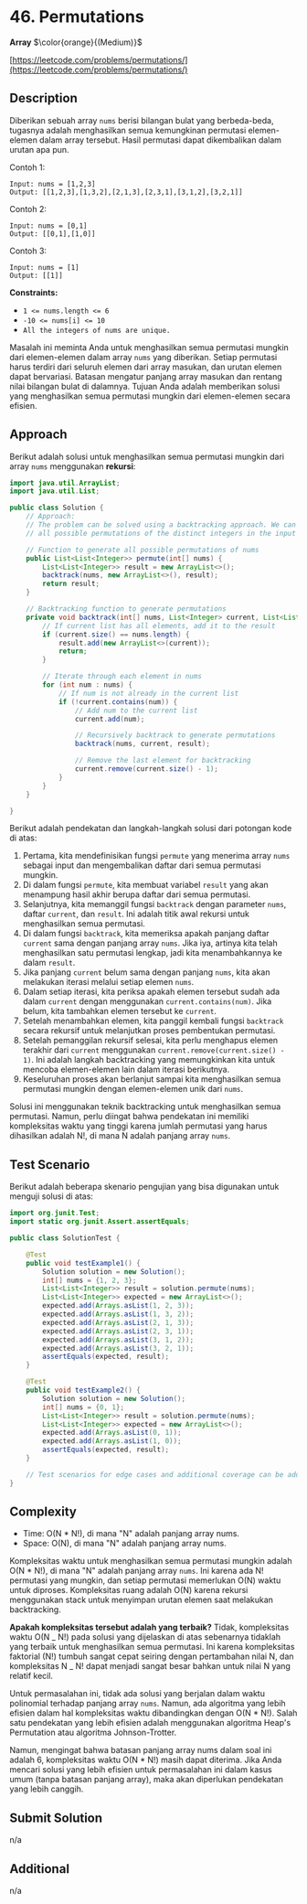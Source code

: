 # 46. Permutations

**Array** $\color{orange}{(Medium)}$

[https://leetcode.com/problems/permutations/](https://leetcode.com/problems/permutations/)

## Description

Diberikan sebuah array `nums` berisi bilangan bulat yang berbeda-beda, tugasnya adalah menghasilkan semua kemungkinan permutasi elemen-elemen dalam array tersebut. Hasil permutasi dapat dikembalikan dalam urutan apa pun.

Contoh 1:

```text
Input: nums = [1,2,3]
Output: [[1,2,3],[1,3,2],[2,1,3],[2,3,1],[3,1,2],[3,2,1]]
```

Contoh 2:

```text
Input: nums = [0,1]
Output: [[0,1],[1,0]]
```

Contoh 3:

```text
Input: nums = [1]
Output: [[1]]
```

**Constraints:**

- `1 <= nums.length <= 6`
- `-10 <= nums[i] <= 10`
- `All the integers of nums are unique.`

Masalah ini meminta Anda untuk menghasilkan semua permutasi mungkin dari elemen-elemen dalam array `nums` yang diberikan. Setiap permutasi harus terdiri dari seluruh elemen dari array masukan, dan urutan elemen dapat bervariasi. Batasan mengatur panjang array masukan dan rentang nilai bilangan bulat di dalamnya. Tujuan Anda adalah memberikan solusi yang menghasilkan semua permutasi mungkin dari elemen-elemen secara efisien.

## Approach

Berikut adalah solusi untuk menghasilkan semua permutasi mungkin dari array `nums` menggunakan **rekursi**:

```java
import java.util.ArrayList;
import java.util.List;

public class Solution {
    // Approach:
    // The problem can be solved using a backtracking approach. We can generate
    // all possible permutations of the distinct integers in the input array.

    // Function to generate all possible permutations of nums
    public List<List<Integer>> permute(int[] nums) {
        List<List<Integer>> result = new ArrayList<>();
        backtrack(nums, new ArrayList<>(), result);
        return result;
    }

    // Backtracking function to generate permutations
    private void backtrack(int[] nums, List<Integer> current, List<List<Integer>> result) {
        // If current list has all elements, add it to the result
        if (current.size() == nums.length) {
            result.add(new ArrayList<>(current));
            return;
        }

        // Iterate through each element in nums
        for (int num : nums) {
            // If num is not already in the current list
            if (!current.contains(num)) {
                // Add num to the current list
                current.add(num);

                // Recursively backtrack to generate permutations
                backtrack(nums, current, result);

                // Remove the last element for backtracking
                current.remove(current.size() - 1);
            }
        }
    }

}
```

Berikut adalah pendekatan dan langkah-langkah solusi dari potongan kode di atas:

1. Pertama, kita mendefinisikan fungsi `permute` yang menerima array `nums` sebagai input dan mengembalikan daftar dari semua permutasi mungkin.
2. Di dalam fungsi `permute`, kita membuat variabel `result` yang akan menampung hasil akhir berupa daftar dari semua permutasi.
3. Selanjutnya, kita memanggil fungsi `backtrack` dengan parameter `nums`, daftar `current`, dan `result`. Ini adalah titik awal rekursi untuk menghasilkan semua permutasi.
4. Di dalam fungsi `backtrack`, kita memeriksa apakah panjang daftar `current` sama dengan panjang array `nums`. Jika iya, artinya kita telah menghasilkan satu permutasi lengkap, jadi kita menambahkannya ke dalam `result`.
5. Jika panjang `current` belum sama dengan panjang `nums`, kita akan melakukan iterasi melalui setiap elemen `nums`.
6. Dalam setiap iterasi, kita periksa apakah elemen tersebut sudah ada dalam `current` dengan menggunakan `current.contains(num)`. Jika belum, kita tambahkan elemen tersebut ke `current`.
7. Setelah menambahkan elemen, kita panggil kembali fungsi `backtrack` secara rekursif untuk melanjutkan proses pembentukan permutasi.
8. Setelah pemanggilan rekursif selesai, kita perlu menghapus elemen terakhir dari `current` menggunakan `current.remove(current.size() - 1)`. Ini adalah langkah backtracking yang memungkinkan kita untuk mencoba elemen-elemen lain dalam iterasi berikutnya.
9. Keseluruhan proses akan berlanjut sampai kita menghasilkan semua permutasi mungkin dengan elemen-elemen unik dari `nums`.

Solusi ini menggunakan teknik backtracking untuk menghasilkan semua permutasi. Namun, perlu diingat bahwa pendekatan ini memiliki kompleksitas waktu yang tinggi karena jumlah permutasi yang harus dihasilkan adalah N!, di mana N adalah panjang array `nums`.

## Test Scenario

Berikut adalah beberapa skenario pengujian yang bisa digunakan untuk menguji solusi di atas:

```java
import org.junit.Test;
import static org.junit.Assert.assertEquals;

public class SolutionTest {

    @Test
    public void testExample1() {
        Solution solution = new Solution();
        int[] nums = {1, 2, 3};
        List<List<Integer>> result = solution.permute(nums);
        List<List<Integer>> expected = new ArrayList<>();
        expected.add(Arrays.asList(1, 2, 3));
        expected.add(Arrays.asList(1, 3, 2));
        expected.add(Arrays.asList(2, 1, 3));
        expected.add(Arrays.asList(2, 3, 1));
        expected.add(Arrays.asList(3, 1, 2));
        expected.add(Arrays.asList(3, 2, 1));
        assertEquals(expected, result);
    }

    @Test
    public void testExample2() {
        Solution solution = new Solution();
        int[] nums = {0, 1};
        List<List<Integer>> result = solution.permute(nums);
        List<List<Integer>> expected = new ArrayList<>();
        expected.add(Arrays.asList(0, 1));
        expected.add(Arrays.asList(1, 0));
        assertEquals(expected, result);
    }

    // Test scenarios for edge cases and additional coverage can be added.
}
```

## Complexity

- Time: O(N \* N!), di mana "N" adalah panjang array nums.
- Space: O(N), di mana "N" adalah panjang array nums.

Kompleksitas waktu untuk menghasilkan semua permutasi mungkin adalah O(N \* N!), di mana "N" adalah panjang array `nums`. Ini karena ada N! permutasi yang mungkin, dan setiap permutasi memerlukan O(N) waktu untuk diproses. Kompleksitas ruang adalah O(N) karena rekursi menggunakan stack untuk menyimpan urutan elemen saat melakukan backtracking.

**Apakah kompleksitas tersebut adalah yang terbaik?**
Tidak, kompleksitas waktu O(N _ N!) pada solusi yang dijelaskan di atas sebenarnya tidaklah yang terbaik untuk menghasilkan semua permutasi. Ini karena kompleksitas faktorial (N!) tumbuh sangat cepat seiring dengan pertambahan nilai N, dan kompleksitas N _ N! dapat menjadi sangat besar bahkan untuk nilai N yang relatif kecil.

Untuk permasalahan ini, tidak ada solusi yang berjalan dalam waktu polinomial terhadap panjang array `nums`. Namun, ada algoritma yang lebih efisien dalam hal kompleksitas waktu dibandingkan dengan O(N \* N!). Salah satu pendekatan yang lebih efisien adalah menggunakan algoritma Heap's Permutation atau algoritma Johnson-Trotter.

Namun, mengingat bahwa batasan panjang array nums dalam soal ini adalah 6, kompleksitas waktu O(N \* N!) masih dapat diterima. Jika Anda mencari solusi yang lebih efisien untuk permasalahan ini dalam kasus umum (tanpa batasan panjang array), maka akan diperlukan pendekatan yang lebih canggih.

## Submit Solution

n/a

## Additional

n/a
